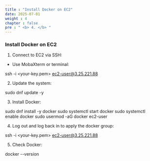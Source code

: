 ```yaml
---
title : "Install Docker on EC2"
date: 2025-07-01
weight : 4
chapter : false
pre : " <b> 4. </b> "
---
```

### Install Docker on EC2
1. Connect to EC2 via SSH:

- Use MobaXterm or terminal:

ssh -i <your-key.pem> ec2-user@3.25.221.88

2. Update the system:

sudo dnf update -y

3. Install Docker:

sudo dnf install -y docker
sudo systemctl start docker
sudo systemctl enable docker
sudo usermod -aG docker ec2-user

4. Log out and log back in to apply the docker group:

ssh -i <your-key.pem> ec2-user@3.25.221.88

5. Check Docker: 

docker --version